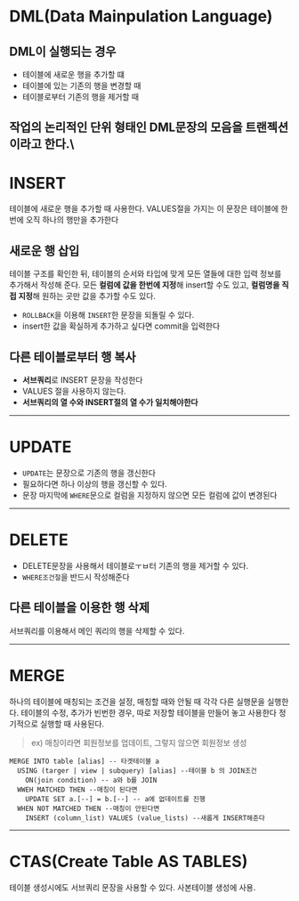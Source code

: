 # DML(Data Mainpulation Language)

## DML이 실행되는 경우

- 테이블에 새로운 행을 추가할 떄
- 테이블에 있는 기존의 행을 변경할 때
- 테이블로부터 기존의 행을 제거할 때

## 작업의 논리적인 단위 형태인 DML문장의 모음을 **트랜젝션**이라고 한다.\

# INSERT

테이블에 새로운 행을 추가할 때 사용한다.
VALUES절을 가지는 이 문장은 테이블에 한번에 오직 하나의 행만을 추가한다

## 새로운 행 삽입

테이블 구조를 확인한 뒤, 테이블의 순서와 타입에 맞게 모든 열들에 대한 입력 정보를 추가해서 작성해 준다.
모든 **컬럼에 값을 한번에 지정**해 insert할 수도 있고, **컬럼명을 직접 지정**해 원하는 곳만 값을 추가할 수도 있다.

- `ROLLBACK`을 이용해 `INSERT`한 문장을 되돌릴 수 있다.
- insert한 값을 확실하게 추가하고 싶다면 commit을 입력한다

## 다른 테이블로부터 행 복사

- **서브쿼리**로 INSERT 문장을 작성한다
- VALUES 절을 사용하지 않는다.
- **서브쿼리의 열 수와 INSERT절의 열 수가 일치해야한다**

---

# UPDATE

- `UPDATE`는 문장으로 기존의 행을 갱신한다
- 필요하다면 하나 이상의 행을 갱신할 수 있다.
- 문장 마지막에 `WHERE`문으로 컬럼을 지정하지 않으면 모든 컬럼에 값이 변경된다

---

# DELETE

- DELETE문장을 사용해서 테이블로ㅜㅂ터 기존의 행을 제거할 수 있다.
- `WHERE조건절`을 반드시 작성해준다

## 다른 테이블을 이용한 행 삭제

서브쿼리를 이용해서 메인 쿼리의 행을 삭제할 수 있다.

---

# MERGE

하나의 테이블에 매칭되는 조건을 설정, 매칭할 때와 안될 때 각각 다른 실행문을 실행한다.
테이블의 수정, 추가가 빈번한 경우, 따로 저장할 테이블을 만들어 놓고 사용한다
정기적으로 실행할 때 사용된다.

> ex) 매칭이라면 회원정보를 업데이트, 그렇지 않으면 회원정보 생성

```
MERGE INTO table [alias] -- 타겟테이블 a
  USING (targer | view | subquery) [alias] --테이블 b 의 JOIN조건
    ON(join condition) -- a와 b를 JOIN
  WWEH MATCHED THEN --매칭이 된다면
    UPDATE SET a.[--] = b.[--] -- a에 없데이트를 진행
  WHEN NOT MATCHED THEN --매칭이 안된다면
    INSERT (column_list) VALUES (value_lists) --새롭게 INSERT해준다
```

---

# CTAS(Create Table AS TABLES)

테이블 생성시에도 서브쿼리 문장을 사용할 수 있다.
사본테이블 생성에 사용.
